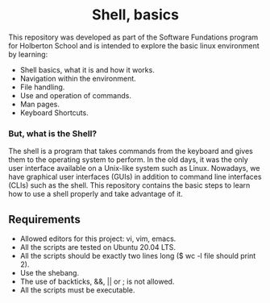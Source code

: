 <h1 align="center"> Shell, basics </h1>

This repository was developed as part of the Software Fundations program for Holberton School and is intended to explore the basic linux environment by learning:

- Shell basics, what it is and how it works.
- Navigation within the environment.
- File handling.
- Use and operation of commands.
- Man pages.
- Keyboard Shortcuts.

<h3> But, what is the Shell? </h3>

The shell is a program that takes commands from the keyboard and gives them to the operating system to perform. In the old days, it was the only user interface available on a Unix-like system such as Linux. Nowadays, we have graphical user interfaces (GUIs) in addition to command line interfaces (CLIs) such as the shell. This repository contains the basic steps to learn how to use a shell properly and take advantage of it.

<h2> Requirements </h2>

- Allowed editors for this project: vi, vim, emacs.
- All the scripts are tested on Ubuntu 20.04 LTS.
- All the scripts should be exactly two lines long ($ wc -l file should print 2).
- Use the shebang.
- The use of backticks, &&, || or ; is not allowed.
- All the scripts must be executable.
